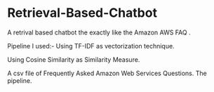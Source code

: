 # Retrieval-Based-Chatbot
A retrival based chatbot the exactly like the Amazon AWS FAQ .

Pipeline I used:-
Using TF-IDF as vectorization technique.

Using Cosine Similarity as Similarity Measure.

A csv file of Frequently Asked Amazon Web Services Questions.
The pipeline.
